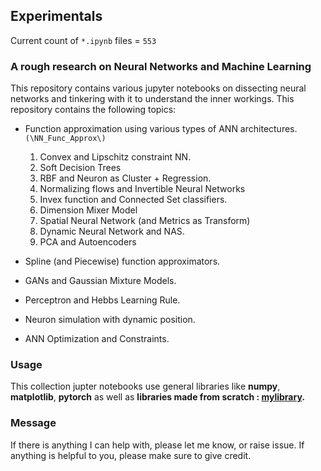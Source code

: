 ## Experimentals
<!-- find ./ -P -mindepth 1 -type f -name "*.ipynb" -printf x | wc -c -->
<!-- find ./ -mindepth 1 -type f -name "*.ipynb" -not -path "*.ipynb_checkpoints*" -printf x | wc -c -->
Current count of `*.ipynb` files = `553`

### A rough research on Neural Networks and Machine Learning

This repository contains various jupyter notebooks on dissecting neural networks and tinkering with it to understand the inner workings. This repository contains the following topics:

* Function approximation using various types of ANN architectures. ```(\NN_Func_Approx\)```
    1. Convex and Lipschitz constraint NN.
    2. Soft Decision Trees
    3. RBF and Neuron as Cluster + Regression.
    4. Normalizing flows and Invertible Neural Networks
    5. Invex function and Connected Set classifiers. 
    6. Dimension Mixer Model
    7. Spatial Neural Network (and Metrics as Transform)
    8. Dynamic Neural Network and NAS.
    9. PCA and Autoencoders

* Spline (and Piecewise) function approximators.
* GANs and Gaussian Mixture Models.
* Perceptron and Hebbs Learning Rule.
* Neuron simulation with dynamic position.
* ANN Optimization and Constraints.

### Usage
This collection jupter notebooks use general libraries like **numpy**, **matplotlib**, **pytorch** as well as **libraries made from scratch : [mylibrary](https://github.com/tsumansapkota/mylibrary).**

### Message
If there is anything I can help with, please let me know, or raise issue. If anything is helpful to you, please make sure to give credit.